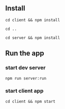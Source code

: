 ## Install
`cd client && npm install`

`cd ..`

`cd server && npm install`

## Run the app

### start dev server

`npm run server:run`

### start client app

`cd client && npm start`

